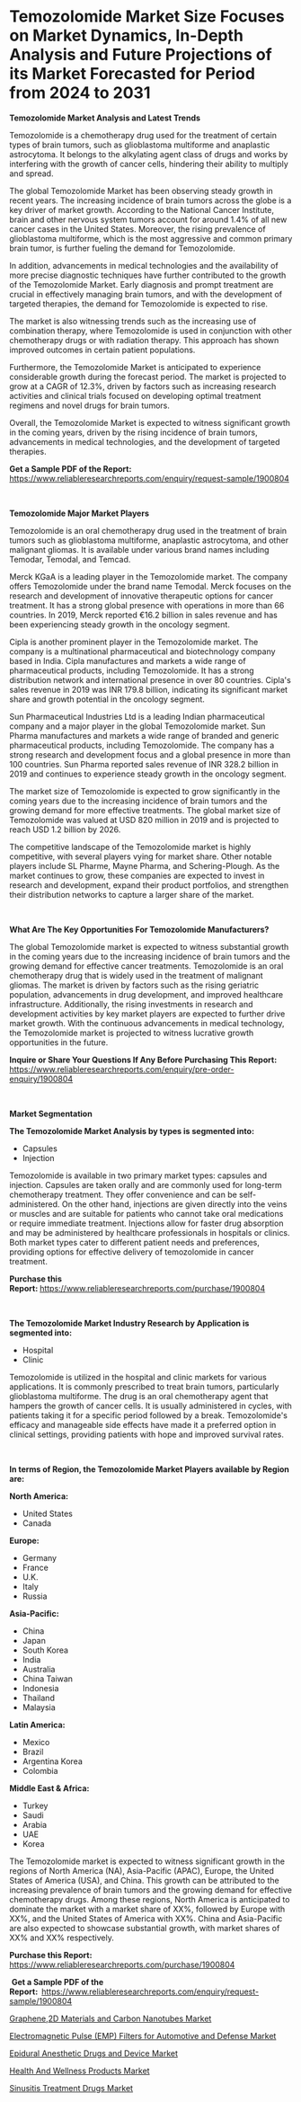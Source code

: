 <p><h1>Temozolomide Market Size Focuses on Market Dynamics, In-Depth Analysis and Future Projections of its Market Forecasted for Period from 2024 to 2031</h1></p><p><strong>Temozolomide Market Analysis and Latest Trends</strong></p>
<p><p>Temozolomide is a chemotherapy drug used for the treatment of certain types of brain tumors, such as glioblastoma multiforme and anaplastic astrocytoma. It belongs to the alkylating agent class of drugs and works by interfering with the growth of cancer cells, hindering their ability to multiply and spread.</p><p>The global Temozolomide Market has been observing steady growth in recent years. The increasing incidence of brain tumors across the globe is a key driver of market growth. According to the National Cancer Institute, brain and other nervous system tumors account for around 1.4% of all new cancer cases in the United States. Moreover, the rising prevalence of glioblastoma multiforme, which is the most aggressive and common primary brain tumor, is further fueling the demand for Temozolomide.</p><p>In addition, advancements in medical technologies and the availability of more precise diagnostic techniques have further contributed to the growth of the Temozolomide Market. Early diagnosis and prompt treatment are crucial in effectively managing brain tumors, and with the development of targeted therapies, the demand for Temozolomide is expected to rise.</p><p>The market is also witnessing trends such as the increasing use of combination therapy, where Temozolomide is used in conjunction with other chemotherapy drugs or with radiation therapy. This approach has shown improved outcomes in certain patient populations.</p><p>Furthermore, the Temozolomide Market is anticipated to experience considerable growth during the forecast period. The market is projected to grow at a CAGR of 12.3%, driven by factors such as increasing research activities and clinical trials focused on developing optimal treatment regimens and novel drugs for brain tumors.</p><p>Overall, the Temozolomide Market is expected to witness significant growth in the coming years, driven by the rising incidence of brain tumors, advancements in medical technologies, and the development of targeted therapies.</p></p>
<p><strong>Get a Sample PDF of the Report:&nbsp;</strong> <a href="https://www.reliableresearchreports.com/enquiry/request-sample/1900804">https://www.reliableresearchreports.com/enquiry/request-sample/1900804</a></p>
<p>&nbsp;</p>
<p><strong>Temozolomide Major Market Players</strong></p>
<p><p>Temozolomide is an oral chemotherapy drug used in the treatment of brain tumors such as glioblastoma multiforme, anaplastic astrocytoma, and other malignant gliomas. It is available under various brand names including Temodar, Temodal, and Temcad.</p><p>Merck KGaA is a leading player in the Temozolomide market. The company offers Temozolomide under the brand name Temodal. Merck focuses on the research and development of innovative therapeutic options for cancer treatment. It has a strong global presence with operations in more than 66 countries. In 2019, Merck reported €16.2 billion in sales revenue and has been experiencing steady growth in the oncology segment.</p><p>Cipla is another prominent player in the Temozolomide market. The company is a multinational pharmaceutical and biotechnology company based in India. Cipla manufactures and markets a wide range of pharmaceutical products, including Temozolomide. It has a strong distribution network and international presence in over 80 countries. Cipla's sales revenue in 2019 was INR 179.8 billion, indicating its significant market share and growth potential in the oncology segment.</p><p>Sun Pharmaceutical Industries Ltd is a leading Indian pharmaceutical company and a major player in the global Temozolomide market. Sun Pharma manufactures and markets a wide range of branded and generic pharmaceutical products, including Temozolomide. The company has a strong research and development focus and a global presence in more than 100 countries. Sun Pharma reported sales revenue of INR 328.2 billion in 2019 and continues to experience steady growth in the oncology segment.</p><p>The market size of Temozolomide is expected to grow significantly in the coming years due to the increasing incidence of brain tumors and the growing demand for more effective treatments. The global market size of Temozolomide was valued at USD 820 million in 2019 and is projected to reach USD 1.2 billion by 2026.</p><p>The competitive landscape of the Temozolomide market is highly competitive, with several players vying for market share. Other notable players include SL Pharme, Mayne Pharma, and Schering-Plough. As the market continues to grow, these companies are expected to invest in research and development, expand their product portfolios, and strengthen their distribution networks to capture a larger share of the market.</p></p>
<p>&nbsp;</p>
<p><strong>What Are The Key Opportunities For Temozolomide Manufacturers?</strong></p>
<p><p>The global Temozolomide market is expected to witness substantial growth in the coming years due to the increasing incidence of brain tumors and the growing demand for effective cancer treatments. Temozolomide is an oral chemotherapy drug that is widely used in the treatment of malignant gliomas. The market is driven by factors such as the rising geriatric population, advancements in drug development, and improved healthcare infrastructure. Additionally, the rising investments in research and development activities by key market players are expected to further drive market growth. With the continuous advancements in medical technology, the Temozolomide market is projected to witness lucrative growth opportunities in the future.</p></p>
<p><strong>Inquire or Share Your Questions If Any Before Purchasing This Report:</strong> <a href="https://www.reliableresearchreports.com/enquiry/pre-order-enquiry/1900804">https://www.reliableresearchreports.com/enquiry/pre-order-enquiry/1900804</a></p>
<p>&nbsp;</p>
<p><strong>Market Segmentation</strong></p>
<p><strong>The Temozolomide Market Analysis by types is segmented into:</strong></p>
<p><ul><li>Capsules</li><li>Injection</li></ul></p>
<p><p>Temozolomide is available in two primary market types: capsules and injection. Capsules are taken orally and are commonly used for long-term chemotherapy treatment. They offer convenience and can be self-administered. On the other hand, injections are given directly into the veins or muscles and are suitable for patients who cannot take oral medications or require immediate treatment. Injections allow for faster drug absorption and may be administered by healthcare professionals in hospitals or clinics. Both market types cater to different patient needs and preferences, providing options for effective delivery of temozolomide in cancer treatment.</p></p>
<p><strong>Purchase this Report:&nbsp;</strong><a href="https://www.reliableresearchreports.com/purchase/1900804">https://www.reliableresearchreports.com/purchase/1900804</a></p>
<p>&nbsp;</p>
<p><strong>The Temozolomide Market Industry Research by Application is segmented into:</strong></p>
<p><ul><li>Hospital</li><li>Clinic</li></ul></p>
<p><p>Temozolomide is utilized in the hospital and clinic markets for various applications. It is commonly prescribed to treat brain tumors, particularly glioblastoma multiforme. The drug is an oral chemotherapy agent that hampers the growth of cancer cells. It is usually administered in cycles, with patients taking it for a specific period followed by a break. Temozolomide's efficacy and manageable side effects have made it a preferred option in clinical settings, providing patients with hope and improved survival rates.</p></p>
<p>&nbsp;</p>
<p><strong>In terms of Region, the Temozolomide Market Players available by Region are:</strong></p>
<p>
    <p> <strong> North America: </strong>
        <ul>
            <li>United States</li>
            <li>Canada</li>
        </ul>
        </p> 
    <p> <strong> Europe: </strong>
        <ul>
            <li>Germany</li>
            <li>France</li>
            <li>U.K.</li>
            <li>Italy</li>
            <li>Russia</li>
        </ul>
        </p> 
    <p> <strong> Asia-Pacific: </strong>
        <ul>
            <li>China</li>
            <li>Japan</li>
            <li>South Korea</li>
            <li>India</li>
            <li>Australia</li>
            <li>China Taiwan</li>
            <li>Indonesia</li>
            <li>Thailand</li>
            <li>Malaysia</li>
        </ul>
        </p> 
    <p> <strong> Latin America: </strong>
        <ul>
            <li>Mexico</li>
            <li>Brazil</li>
            <li>Argentina Korea</li>
            <li>Colombia</li>
        </ul>
        </p> 
    <p> <strong> Middle East & Africa: </strong>
        <ul>
            <li>Turkey</li>
            <li>Saudi</li>
            <li>Arabia</li>
            <li>UAE</li>
            <li>Korea</li>
        </ul>
    </p>
    </p>
<p><p>The Temozolomide market is expected to witness significant growth in the regions of North America (NA), Asia-Pacific (APAC), Europe, the United States of America (USA), and China. This growth can be attributed to the increasing prevalence of brain tumors and the growing demand for effective chemotherapy drugs. Among these regions, North America is anticipated to dominate the market with a market share of XX%, followed by Europe with XX%, and the United States of America with XX%. China and Asia-Pacific are also expected to showcase substantial growth, with market shares of XX% and XX% respectively.</p></p>
<p><strong>Purchase this Report: </strong><a href="https://www.reliableresearchreports.com/purchase/1900804">https://www.reliableresearchreports.com/purchase/1900804</a></p>
<p>&nbsp;<strong>Get a Sample PDF of the Report:&nbsp;&nbsp;</strong><a href="https://www.reliableresearchreports.com/enquiry/request-sample/1900804">https://www.reliableresearchreports.com/enquiry/request-sample/1900804</a></p>
<p><strong></strong></p>
<p><p><a href="https://www.linkedin.com/pulse/graphene2d-materials-carbon-nanotubes-market-research-report-wthae?trackingId=z1KkS0z7QUamdaSdt1gmUQ%3D%3D">Graphene,2D Materials and Carbon Nanotubes Market</a></p><p><a href="https://medium.com/@bradomar67436/electromagnetic-pulse-emp-filters-for-automotive-and-defense-market-outlook-industry-overview-87f5411eed66">Electromagnetic Pulse (EMP) Filters for Automotive and Defense Market</a></p><p><a href="https://medium.com/@bradomar67436/epidural-anesthetic-drugs-and-device-market-size-and-market-trends-complete-industry-overview-e5f5c2cd622f">Epidural Anesthetic Drugs and Device Market</a></p><p><a href="https://github.com/mufaksami/Market-Research-Report-List-1/blob/main/health-and-wellness-products-market.md">Health And Wellness Products Market</a></p><p><a href="https://github.com/domingosshowhot/Market-Research-Report-List-1/blob/main/sinusitis-treatment-drugs-market.md">Sinusitis Treatment Drugs Market</a></p></p>